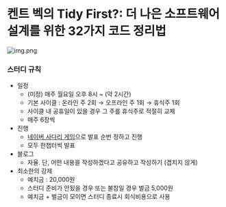 # 켄트 벡의 Tidy First?: 더 나은 소프트웨어 설계를 위한 32가지 코드 정리법
![img.png](https://contents.kyobobook.co.kr/sih/fit-in/458x0/pdt/9791169212427.jpg)

### 스터디 규칙
- 일정
  - (미정) 매주 월요일 오후 8시 ~ (약 2시간)
  - 기본 사이클 : 온라인 주 2회 → 오프라인 주 1회 → 휴식주 1회
  - 사이클 내 공휴일이 있을 경우 그 주를 휴식주로 적절히 교체
  - 매주 6장씩
- 진행
  - [네이버 사다리 게임](https://naver.me/Gl7eou6e)으로 발표 순번 정하고 진행
  - 모두 한챕터씩 발표
- 블로그
  - 자율. 단, 어떤 내용을 작성하겠다고 공유하고 작성하기 (겹치지 않게)
- 최소한의 강제
  - 예치금 : 20,000원
  - 스터디 준비가 안됬을 경우 또는 불참일 경우 벌금 5,000원
  - 예치금 + 벌금이 모이면 스터디 종료시 회식비용으로 사용
